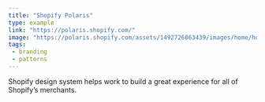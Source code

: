 ```yaml
---
title: "Shopify Polaris"
type: example
link: "https://polaris.shopify.com/"
image: "https://polaris.shopify.com/assets/1492726863439/images/home/home-header-desktop.jpg"
tags:
 - branding
 - patterns
---
```


Shopify design system helps work to build a great experience for all of Shopify’s merchants.
